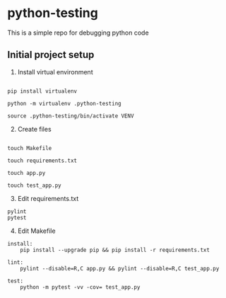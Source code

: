 # python-testing
This is a simple repo for debugging python code

## Initial project setup

1. Install virtual environment

```console

pip install virtualenv

python -m virtualenv .python-testing

source .python-testing/bin/activate VENV
```

2. Create files
```console

touch Makefile

touch requirements.txt

touch app.py

touch test_app.py
```

3. Edit requirements.txt
```console
pylint
pytest
```

4. Edit Makefile
```console
install:
	pip install --upgrade pip && pip install -r requirements.txt

lint:
	pylint --disable=R,C app.py && pylint --disable=R,C test_app.py

test:
	python -m pytest -vv -cov= test_app.py
```

